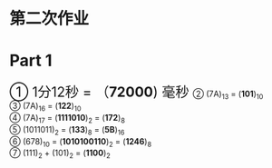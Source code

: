 # 第二次作业

# Part 1

<font size = "5">① 1分12秒 = （**72000**) 毫秒  </font>
② (7A)<sub>13</sub> = (**101**)<sub>10</sub>  
③ (7A)<sub>16</sub> = (**122**)<sub>10</sub>  
④ (7A)<sub>17</sub> = (**1111010**)<sub>2</sub> = (**172**)<sub>8</sub>  
⑤ (1011011)<sub>2</sub> = (**133**)<sub>8</sub> = (**5B**)<sub>16</sub>  
⑥ (678)<sub>10</sub> = (**1010100110**)<sub>2</sub> = (**1246**)<sub>8</sub>  
⑦ (111)<sub>2</sub> + (101)<sub>2</sub>  = (**1100**)<sub>2</sub>  
